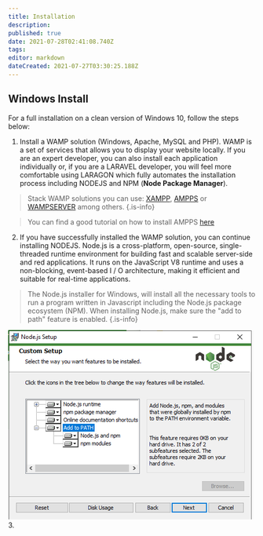 ```yaml
---
title: Installation
description: 
published: true
date: 2021-07-28T02:41:08.740Z
tags: 
editor: markdown
dateCreated: 2021-07-27T03:30:25.188Z
---
```


## Windows Install
For a full installation on a clean version of Windows 10, follow the steps below:

1. Install a WAMP solution (Windows, Apache, MySQL and PHP). WAMP is a set of services that allows you to display your website locally. If you are an expert developer, you can also install each application individually or, if you are a LARAVEL developer, you will feel more comfortable using LARAGON which fully automates the installation process including NODEJS and NPM (**Node Package Manager**).
> Stack WAMP solutions you can use: [XAMPP](https://www.apachefriends.org/index.html), [AMPPS](https://ampps.com/) or [WAMPSERVER](https://www.wampserver.com/en/) among others.
{.is-info}

>You can find a good tutorial on how to install AMPPS [here](https://youtu.be/LGaVWKB3FDk)
2. If you have successfully installed the WAMP solution, you can continue installing NODEJS. Node.js is a cross-platform, open-source, single-threaded runtime environment for building fast and scalable server-side and red applications. It runs on the JavaScript V8 runtime and uses a non-blocking, event-based I / O architecture, making it efficient and suitable for real-time applications.
> The Node.js installer for Windows, will install all the necessary tools to run a program written in Javascript including the Node.js package ecosystem (NPM). When installing Node.js, make sure the "add to path" feature is enabled.
{.is-info}

![nodejs-add-path.png](/installation/nodejs-add-path.png)
3. 